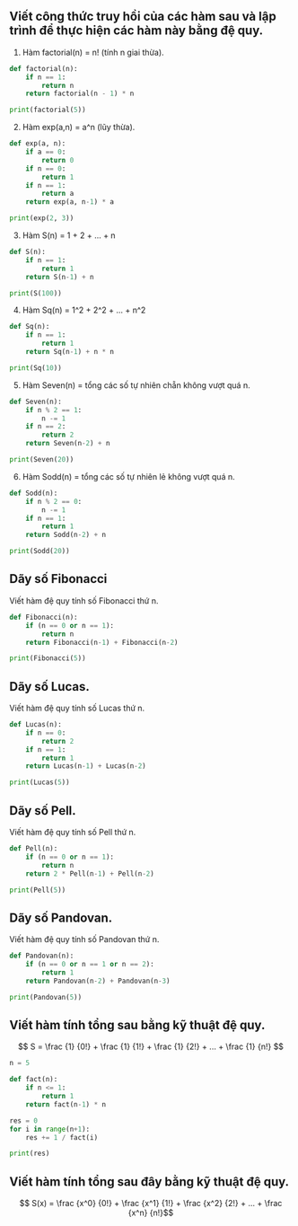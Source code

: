 ## Viết công thức truy hồi của các hàm sau và lập trình để thực hiện các hàm này bằng đệ quy.

1. Hàm factorial(n) = n! (tính n giai thừa).

```python
def factorial(n):
    if n == 1:
        return n
    return factorial(n - 1) * n

print(factorial(5))
```

2. Hàm exp(a,n) = a^n (lũy thừa).

```python
def exp(a, n):
    if a == 0:
        return 0
    if n == 0:
        return 1
    if n == 1:
        return a
    return exp(a, n-1) * a

print(exp(2, 3))
```

3. Hàm S(n) = 1 + 2 + ... + n

```python
def S(n):
    if n == 1:
        return 1
    return S(n-1) + n

print(S(100))
```

4. Hàm Sq(n) = 1^2 + 2^2 + ... + n^2

```python
def Sq(n):
    if n == 1:
        return 1
    return Sq(n-1) + n * n

print(Sq(10))
```

5. Hàm Seven(n) = tổng các số tự nhiên chẵn không vượt quá n.

```python
def Seven(n):
    if n % 2 == 1:
        n -= 1
    if n == 2:
        return 2
    return Seven(n-2) + n

print(Seven(20))
```

6. Hàm Sodd(n) = tổng các số tự nhiên lẻ không vượt quá n.

```python
def Sodd(n):
    if n % 2 == 0:
        n -= 1
    if n == 1:
        return 1
    return Sodd(n-2) + n

print(Sodd(20))
```

## Dãy số Fibonacci

Viết hàm đệ quy tính số Fibonacci thứ n.

```python
def Fibonacci(n):
    if (n == 0 or n == 1):
        return n
    return Fibonacci(n-1) + Fibonacci(n-2)

print(Fibonacci(5))
```

## Dãy số Lucas.

Viết hàm đệ quy tính số Lucas thứ n.

```python
def Lucas(n):
    if n == 0:
        return 2
    if n == 1:
        return 1
    return Lucas(n-1) + Lucas(n-2)

print(Lucas(5))
```

## Dãy số Pell.

Viết hàm đệ quy tính số Pell thứ n.

```python
def Pell(n):
    if (n == 0 or n == 1):
        return n
    return 2 * Pell(n-1) + Pell(n-2)

print(Pell(5))
```

## Dãy số Pandovan.

Viết hàm đệ quy tính số Pandovan thứ n.

```python
def Pandovan(n):
    if (n == 0 or n == 1 or n == 2):
        return 1
    return Pandovan(n-2) + Pandovan(n-3)

print(Pandovan(5))
```

## Viết hàm tính tổng sau bằng kỹ thuật đệ quy.

$$ S = \frac {1} {0!} + \frac {1} {1!} + \frac {1} {2!} + ... + \frac {1} {n!} $$

```python
n = 5

def fact(n):
    if n <= 1:
        return 1
    return fact(n-1) * n

res = 0
for i in range(n+1):
    res += 1 / fact(i)

print(res)
```

## Viết hàm tính tổng sau đây bằng kỹ thuật đệ quy.

$$ S(x) = \frac {x^0} {0!} + \frac {x^1} {1!} + \frac {x^2} {2!} + ... + \frac {x^n} {n!}$$
